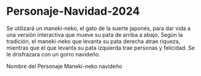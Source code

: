 # Personaje-Navidad-2024
Se utilizará un maneki-neko, el gato de la suerte japonés, para dar vida a una versión interactiva que mueve su pata de arriba a abajo. Según la tradición, el maneki-neko que levanta su pata derecha atrae riqueza, mientras que el que levanta su pata izquierda trae personas y felicidad. Se le drisfrazara con un gorro navideño.

Nombre del Personaje
Maneki-neko navideño 
